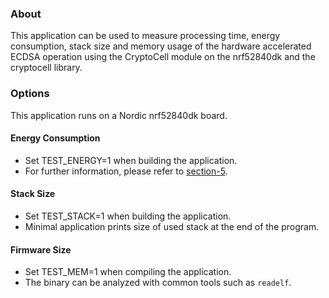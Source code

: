 ### About

This application can be used to measure processing time, energy consumption, stack size and memory usage of the hardware accelerated ECDSA operation using the CryptoCell module on the nrf52840dk and the cryptocell library.

### Options
This application runs on a Nordic nrf52840dk board.

#### Energy Consumption
- Set TEST_ENERGY=1 when building the application.
- For further information, please refer to [section-5](../../section-5/README.md).

#### Stack Size
- Set TEST_STACK=1 when building the application.
- Minimal application prints size of used stack at the end of the program.

#### Firmware Size
- Set TEST_MEM=1 when compiling the application.
- The binary can be analyzed with common tools such as `readelf`.